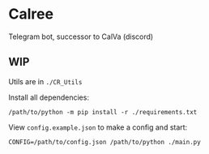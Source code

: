 # Calree

Telegram bot, successor to CalVa (discord)

## WIP

Utils are in `./CR_Utils`

Install all dependencies:

```shell
/path/to/python -m pip install -r ./requirements.txt
```

View `config.example.json` to make a config and start:

```shell
CONFIG=/path/to/config.json /path/to/python ./main.py
```
